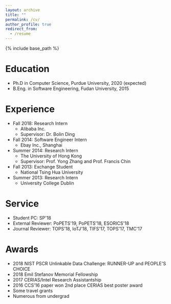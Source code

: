 ```yaml
---
layout: archive
title: ""
permalink: /cv/
author_profile: true
redirect_from:
  - /resume
---
```


{% include base_path %}


Education
======
* Ph.D in Computer Science, Purdue University, 2020 (expected)
* B.Eng. in Software Engineering, Fudan University, 2015


Experience
======
* Fall 2018: Research Intern
  * Alibaba Inc.
  * Supervisor: Dr. Bolin Ding
* Fall 2014: Software Engineer Intern
  * Ebay Inc., Shanghai
* Summer 2014: Research Intern
  * The University of Hong Kong
  * Supervisor: Prof. Yong Zhang and Prof. Francis Chin
* Fall 2013: Exchange Student
  * National Tsing Hua University
* Summer 2013: Research Intern
  * University College Dublin


Service
======
* Student PC: SP'18
* External Reviewer: PoPETS'19, PoPETS'18, ESORICS'18
* Journal Reviewer: TOPS'18, IoTJ'18, TIFS'17, TOPS'17, TMC'17


Awards
======
* 2018 NIST PSCR Unlinkable Data Challenge: RUNNER-UP and PEOPLE'S CHOICE
* 2018 Emil Stefanov Memorial Fellowship 
* 2017 CERIAS/Intel Research Assistantship
* 2016 CCS'16 paper won 2nd place CERIAS best poster award
* Some travel grants
* Numerous from undergrad

<!---

* 2018 CCS student traval grant
* 2018 SP student traval grant 
* 2017 CCS student traval grant 
* 2017 USENIX student traval grant 
\cventry{2015}{Excellent Graduation Thesis}{Only One in Software School}{}{}{}
%{Rank 1/76}{}{}{}
\cventry{2015}{Graduate Star}{1 of 20 in Fudan University}{}{}{}
%{Rank 1/76}{}{}{}
\cventry{2015}{Excellent Graduate}{1 of 6 in Software School}{}{}{}
%{Rank 1/76}{}{}{}
\cventry{2014}{Google Excellence Scholarship}{1 of 58 nationwide (undergrads and grads combined)}{http://www.google.cn/intl/en/university/student/scholarship-recipients.html}{}{}
%{Rank 1/76}{}{}{}
\cventry{2014}{Outstanding Student}{1 of 10 in Fudan}{}{}{}
%{Rank 1/76}{}{}{}
\cventry{2013}{First Prize of Scholarship for Outstanding Student at Fudan University}{}{}{}{}
%{Rank 1/76}{}{}{}
\cventry{2012}{National Scholarship}{Rank 1/79 in class}{}{}{}
%{Rank 1/76}{}{}{}
\cventry{2012}{Outstanding Student}{Rank 1/79 in class}{}{}{}
-->
